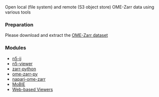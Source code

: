 Open local (file system) and remote (S3 object store) OME-Zarr data using various tools

### Preparation
Please download and extract the [OME-Zarr dataset](https://zenodo.org/records/14641597/files/6001240.zarr.zip?download=1)

### Modules

- [n5-ij](ome_zarr_open_java_n5-ij.md)
- [n5-viewer](ome_zarr_open_java_n5-viewer.md)
- [zarr-python](open_local_ome_zarr_zarr-python.md)
- [ome-zarr-py](open_ome_zarr_ome-zarr-py.md)
- [napari-ome-zarr](ome_zarr_visualisation_napari.md)
- [MoBIE](ome_zarr_open_mobie.md)
- [Web-based Viewers](web_based_viewers.md)
